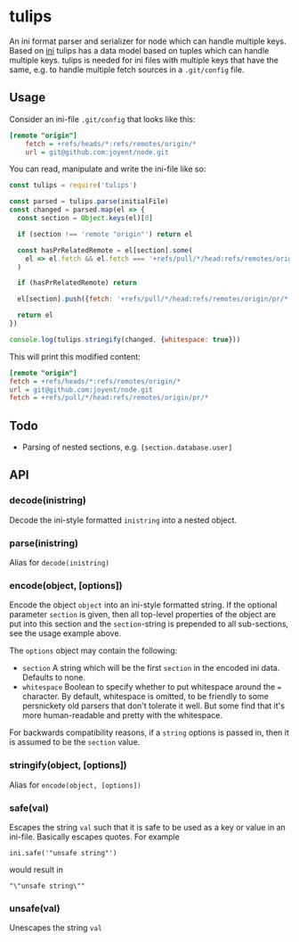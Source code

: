 # tulips

An ini format parser and serializer for node which can handle
multiple keys. Based on [ini](https://github.com/npm/ini)
tulips has a data model based on tuples which can handle multiple keys.
tulips is needed for ini files with multiple keys that have the same,
e.g. to handle multiple fetch sources in a `.git/config` file.


## Usage

Consider an ini-file `.git/config` that looks like this:

```ini
[remote "origin"]
    fetch = +refs/heads/*:refs/remotes/origin/*
    url = git@github.com:joyent/node.git
```

You can read, manipulate and write the ini-file like so:

```js
const tulips = require('tulips')

const parsed = tulips.parse(initialFile)
const changed = parsed.map(el => {
  const section = Object.keys(el)[0]

  if (section !== 'remote "origin"') return el

  const hasPrRelatedRemote = el[section].some(
    el => el.fetch && el.fetch === '+refs/pull/*/head:refs/remotes/origin/pr/*'
  )

  if (hasPrRelatedRemote) return

  el[section].push({fetch: '+refs/pull/*/head:refs/remotes/origin/pr/*'})

  return el
})

console.log(tulips.stringify(changed, {whitespace: true}))
```

This will print this modified content:

```ini
[remote "origin"]
fetch = +refs/heads/*:refs/remotes/origin/*
url = git@github.com:joyent/node.git
fetch = +refs/pull/*/head:refs/remotes/origin/pr/*
```

## Todo

 - Parsing of nested sections, e.g. `[section.database.user]`


## API

### decode(inistring)

Decode the ini-style formatted `inistring` into a nested object.

### parse(inistring)

Alias for `decode(inistring)`

### encode(object, [options])

Encode the object `object` into an ini-style formatted string. If the
optional parameter `section` is given, then all top-level properties
of the object are put into this section and the `section`-string is
prepended to all sub-sections, see the usage example above.

The `options` object may contain the following:

* `section` A string which will be the first `section` in the encoded
  ini data.  Defaults to none.
* `whitespace` Boolean to specify whether to put whitespace around the
  `=` character.  By default, whitespace is omitted, to be friendly to
  some persnickety old parsers that don't tolerate it well.  But some
  find that it's more human-readable and pretty with the whitespace.

For backwards compatibility reasons, if a `string` options is passed
in, then it is assumed to be the `section` value.

### stringify(object, [options])

Alias for `encode(object, [options])`

### safe(val)

Escapes the string `val` such that it is safe to be used as a key or
value in an ini-file. Basically escapes quotes. For example

    ini.safe('"unsafe string"')

would result in

    "\"unsafe string\""

### unsafe(val)

Unescapes the string `val`
